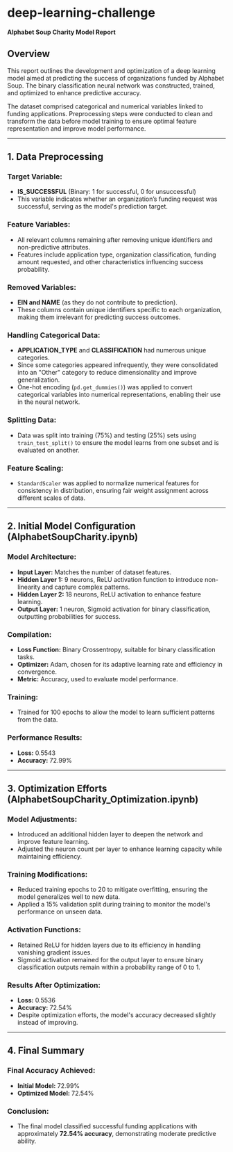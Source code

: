 # deep-learning-challenge

**Alphabet Soup Charity Model Report**

## Overview
This report outlines the development and optimization of a deep learning model aimed at predicting the success of organizations funded by Alphabet Soup. The binary classification neural network was constructed, trained, and optimized to enhance predictive accuracy.

The dataset comprised categorical and numerical variables linked to funding applications. Preprocessing steps were conducted to clean and transform the data before model training to ensure optimal feature representation and improve model performance.

---

## 1. Data Preprocessing

### **Target Variable:**
- **IS_SUCCESSFUL** (Binary: 1 for successful, 0 for unsuccessful)
- This variable indicates whether an organization’s funding request was successful, serving as the model's prediction target.

### **Feature Variables:**
- All relevant columns remaining after removing unique identifiers and non-predictive attributes.
- Features include application type, organization classification, funding amount requested, and other characteristics influencing success probability.

### **Removed Variables:**
- **EIN and NAME** (as they do not contribute to prediction).
- These columns contain unique identifiers specific to each organization, making them irrelevant for predicting success outcomes.

### **Handling Categorical Data:**
- **APPLICATION_TYPE** and **CLASSIFICATION** had numerous unique categories.
- Since some categories appeared infrequently, they were consolidated into an "Other" category to reduce dimensionality and improve generalization.
- One-hot encoding (`pd.get_dummies()`) was applied to convert categorical variables into numerical representations, enabling their use in the neural network.

### **Splitting Data:**
- Data was split into training (75%) and testing (25%) sets using `train_test_split()` to ensure the model learns from one subset and is evaluated on another.

### **Feature Scaling:**
- `StandardScaler` was applied to normalize numerical features for consistency in distribution, ensuring fair weight assignment across different scales of data.

---

## 2. Initial Model Configuration (AlphabetSoupCharity.ipynb)

### **Model Architecture:**
- **Input Layer:** Matches the number of dataset features.
- **Hidden Layer 1:** 9 neurons, ReLU activation function to introduce non-linearity and capture complex patterns.
- **Hidden Layer 2:** 18 neurons, ReLU activation to enhance feature learning.
- **Output Layer:** 1 neuron, Sigmoid activation for binary classification, outputting probabilities for success.

### **Compilation:**
- **Loss Function:** Binary Crossentropy, suitable for binary classification tasks.
- **Optimizer:** Adam, chosen for its adaptive learning rate and efficiency in convergence.
- **Metric:** Accuracy, used to evaluate model performance.

### **Training:**
- Trained for 100 epochs to allow the model to learn sufficient patterns from the data.

### **Performance Results:**
- **Loss:** 0.5543
- **Accuracy:** 72.99%

---

## 3. Optimization Efforts (AlphabetSoupCharity_Optimization.ipynb)

### **Model Adjustments:**
- Introduced an additional hidden layer to deepen the network and improve feature learning.
- Adjusted the neuron count per layer to enhance learning capacity while maintaining efficiency.

### **Training Modifications:**
- Reduced training epochs to 20 to mitigate overfitting, ensuring the model generalizes well to new data.
- Applied a 15% validation split during training to monitor the model's performance on unseen data.

### **Activation Functions:**
- Retained ReLU for hidden layers due to its efficiency in handling vanishing gradient issues.
- Sigmoid activation remained for the output layer to ensure binary classification outputs remain within a probability range of 0 to 1.

### **Results After Optimization:**
- **Loss:** 0.5536
- **Accuracy:** 72.54%
- Despite optimization efforts, the model's accuracy decreased slightly instead of improving.

---

## 4. Final Summary

### **Final Accuracy Achieved:**
- **Initial Model:** 72.99%
- **Optimized Model:** 72.54%


### **Conclusion:**
- The final model classified successful funding applications with approximately **72.54% accuracy**, demonstrating moderate predictive ability.



